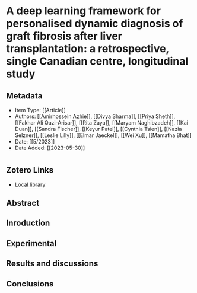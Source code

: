 # A deep learning framework for personalised dynamic diagnosis of graft fibrosis after liver transplantation: a retrospective, single Canadian centre, longitudinal study 
## Metadata 
* Item Type: [[Article]] 
* Authors: [[Amirhossein Azhie]], [[Divya Sharma]], [[Priya Sheth]], [[Fakhar Ali Qazi-Arisar]], [[Rita Zaya]], [[Maryam Naghibzadeh]], [[Kai Duan]], [[Sandra Fischer]], [[Keyur Patel]], [[Cynthia Tsien]], [[Nazia Selzner]], [[Leslie Lilly]], [[Elmar Jaeckel]], [[Wei Xu]], [[Mamatha Bhat]] 
* Date: [[5/2023]] 
* Date Added: [[2023-05-30]] 
#  
## Zotero Links 
 
* [Local library](zotero://select/items/1_C3CBSLB3) 
## Abstract 
## Inroduction 
## Experimental 
## Results and discussions 
## Conclusions
